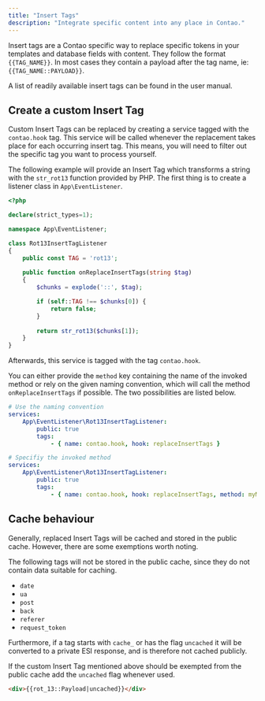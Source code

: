 ```yaml
---
title: "Insert Tags"
description: "Integrate specific content into any place in Contao."
---
```


Insert tags are a Contao specific way to replace specific tokens in your templates
and database fields with content. They follow the format `{{TAG_NAME}}`. In most
cases they contain a payload after the tag name, ie: `{{TAG_NAME::PAYLOAD}}`.

A list of readily available insert tags can be found in the user manual.

## Create a custom Insert Tag

Custom Insert Tags can be replaced by creating a service tagged with the `contao.hook`
tag. This service will be called whenever the replacement takes place for each
occurring insert tag. This means, you will need to filter out the specific tag
you want to process yourself.

The following example will provide an Insert Tag which transforms a string with
the `str_rot13` function provided by PHP. The first thing is to create a
listener class in `App\EventListener`.

```php
<?php

declare(strict_types=1);

namespace App\EventListener;

class Rot13InsertTagListener
{
    public const TAG = 'rot13';
    
    public function onReplaceInsertTags(string $tag)
    {
        $chunks = explode('::', $tag);

        if (self::TAG !== $chunks[0]) {
            return false;
        }
        
        return str_rot13($chunks[1]);
    }
}
```

Afterwards, this service is tagged with the tag `contao.hook`.

You can either provide the `method` key containing the name of the invoked method
or rely on the given naming convention, which will call the method `onReplaceInsertTags`
if possible. The two possibilities are listed below.

```yml
# Use the naming convention
services:
    App\EventListener\Rot13InsertTagListener:
        public: true
        tags:
            - { name: contao.hook, hook: replaceInsertTags }
```

```yml
# Specifiy the invoked method
services:
    App\EventListener\Rot13InsertTagListener:
        public: true
        tags:
            - { name: contao.hook, hook: replaceInsertTags, method: myMethod }
```


## Cache behaviour

Generally, replaced Insert Tags will be cached and stored in the public cache.
However, there are some exemptions worth noting.

The following tags will not be stored in the public cache, since they do not contain
data suitable for caching.

* `date`
* `ua`
* `post`
* `back`
* `referer`
* `request_token`

Furthermore, if a tag starts with `cache_` or has the flag `uncached` it will be
converted to a private ESI response, and is therefore not cached publicly.

If the custom Insert Tag mentioned above should be exempted from the public cache
add the `uncached` flag whenever used.

```html
<div>{{rot_13::Payload|uncached}}</div>
```
